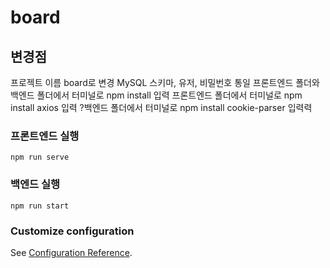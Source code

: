 # board

## 변경점
프로젝트 이름 board로 변경
MySQL 스키마, 유저, 비밀번호 통일
프론트엔드 폴더와 백엔드 폴더에서 터미널로 npm install 입력
프론트엔드 폴더에서 터미널로 npm install axios 입력
?백엔드 폴더에서 터미널로 npm install cookie-parser 입력력

### 프론트엔드 실행
```
npm run serve
```

### 백엔드 실행
```
npm run start
```

### Customize configuration
See [Configuration Reference](https://cli.vuejs.org/config/).
